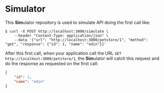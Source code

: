# **Sim**ulator

This **Sim**ulator repository is used to simulate API doing the first call like:

```console
$ curl -X POST http://localhost:3000/simulate \
    --header "Content-Type: application/json" \
    --data '{"url": "http://localhost:3000/petstore/1", "method": "get", "response": {"id": 1, "name": "odin"}}'
```

After this first call, when your application call the URL `GET http://localhost:3000/petstore/1`, the **Sim**ulator will catch this request and do the response as requested on the first call:

```json
{
    "id": 1, 
    "name": "odin"
}    
```